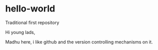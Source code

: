 # hello-world
Traditional first repository


Hi young lads,

Madhu here, i like github and the version controlling mechanisms on it.
